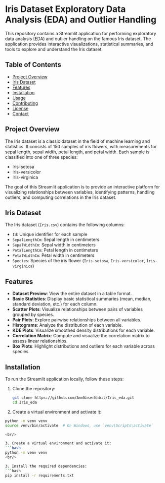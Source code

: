 # Iris Dataset Exploratory Data Analysis (EDA) and Outlier Handling

This repository contains a Streamlit application for performing exploratory data analysis (EDA) and outlier handling on the famous Iris dataset. The application provides interactive visualizations, statistical summaries, and tools to explore and understand the Iris dataset.

## Table of Contents
- [Project Overview](#project-overview)
- [Iris Dataset](#iris-dataset)
- [Features](#features)
- [Installation](#installation)
- [Usage](#usage)
- [Contributing](#contributing)
- [License](#license)
- [Contact](#contact)

## Project Overview
The Iris dataset is a classic dataset in the field of machine learning and statistics. It consists of 150 samples of iris flowers, with measurements for sepal length, sepal width, petal length, and petal width. Each sample is classified into one of three species:
- Iris-setosa
- Iris-versicolor
- Iris-virginica

The goal of this Streamlit application is to provide an interactive platform for visualizing relationships between variables, identifying patterns, handling outliers, and computing correlations in the Iris dataset.

## Iris Dataset
The Iris dataset (`Iris.csv`) contains the following columns:
- `Id`: Unique identifier for each sample
- `SepalLengthCm`: Sepal length in centimeters
- `SepalWidthCm`: Sepal width in centimeters
- `PetalLengthCm`: Petal length in centimeters
- `PetalWidthCm`: Petal width in centimeters
- `Species`: Species of the iris flower (`Iris-setosa`, `Iris-versicolor`, `Iris-virginica`)

## Features
- **Dataset Preview**: View the entire dataset in a table format.
- **Basic Statistics**: Display basic statistical summaries (mean, median, standard deviation, etc.) for each column.
- **Scatter Plots**: Visualize relationships between pairs of variables grouped by species.
- **Pair Plots**: Explore pairwise relationships between all variables.
- **Histograms**: Analyze the distribution of each variable.
- **KDE Plots**: Visualize smoothed density distributions for each variable.
- **Correlation Matrix**: Compute and visualize the correlation matrix to assess linear relationships.
- **Box Plots**: Highlight distributions and outliers for each variable across species.

## Installation
To run the Streamlit application locally, follow these steps:

1. Clone the repository:
   ```bash
   git clone https://github.com/AnnNaserNabil/Iris_eda.git
   cd Iris_eda

   
2. Create a virtual environment and activate it:
```bash
python -m venv venv
source venv/bin/activate  # On Windows, use `venv\Scripts\activate`

<br/>

3. Create a virtual environment and activate it:
```bash
python -m venv venv
<br/>

3. Install the required dependencies:
```bash
pip install -r requirements.txt
